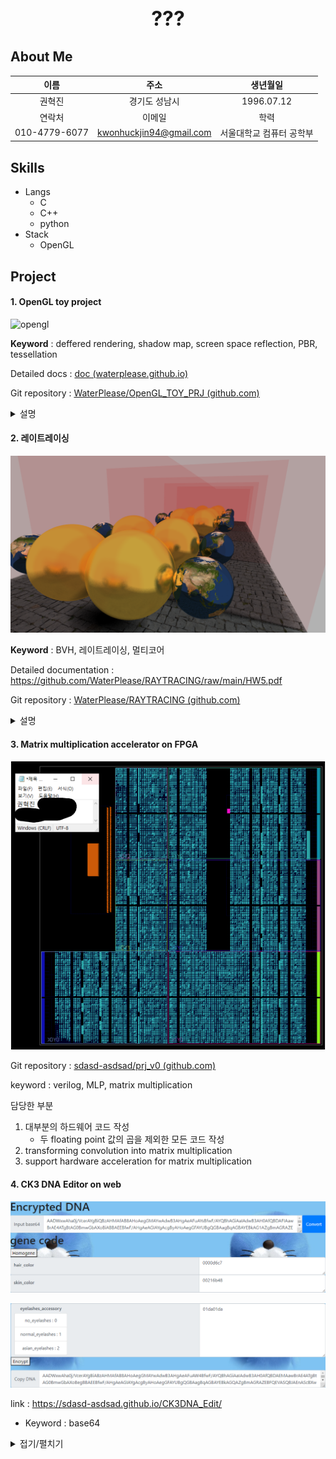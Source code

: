 <h1 style="text-align: center; font-size:xx-large">???</h1>

## About Me

|  이름  |  주소  | 생년월일 |
| :------: | :------: | :------: |
| 권혁진 | 경기도 성남시 | 1996.07.12 |
| 연락처 | 이메일 |   학력   |
| 010-4779-6077 | kwonhuckjin94@gmail.com | 서울대학교 컴퓨터 공학부 |

## Skills

- Langs
  - C
  - C++
  - python
- Stack
  - OpenGL

## Project

####     1. OpenGL toy project

![opengl](./img/OPENGL_TOY_PROJECT/opengl.webp)

**Keyword** : deffered rendering, shadow map, screen space reflection, PBR, tessellation

Detailed docs : [doc (waterplease.github.io)](https://waterplease.github.io/OpenGL_TOY_PRJ/)

Git repository : [WaterPlease/OpenGL_TOY_PRJ (github.com)](https://github.com/WaterPlease/OpenGL_TOY_PRJ)

<details>
    <summary>설명</summary>
    <p>
        그래픽스 강의를 수강한 이후 관련 분야에 흥미가 생겨 더 공부해볼 목적으로 진행한 토이 프로젝트입니다. 흥미로운 기술들을 발견하면 공부하고 그것을 해당 프로젝트에 적용 시켜왔습니다.<br/>
이후에도 지속적으로 공부하면서 다양한 기능을 추가할 예정입니다.
    </p>
    <p>
Feature <br/>
&nbsp;&nbsp;&nbsp;&nbsp;- Deffered rendering<br/>
&nbsp;&nbsp;&nbsp;&nbsp;- Screen space reflection<br/>
&nbsp;&nbsp;&nbsp;&nbsp;- Shadow mapping<br/>
&nbsp;&nbsp;&nbsp;&nbsp;- jittered PCF with 64 samples at most.<br/>
&nbsp;&nbsp;&nbsp;&nbsp;- Tone mapping, gamma correction<br/>
&nbsp;&nbsp;&nbsp;&nbsp;- Bloom effect<br/>
&nbsp;&nbsp;&nbsp;&nbsp;- PBR<br/>
&nbsp;&nbsp;&nbsp;&nbsp;- Normal mapping<br/>
&nbsp;&nbsp;&nbsp;&nbsp;- tessellation<br/>
&nbsp;&nbsp;&nbsp;&nbsp;- LOD<br/>
&nbsp;&nbsp;&nbsp;&nbsp;- view cone culling<br/>
    </p>
</details>



####     2. 레이트레이싱

<img src="./img/RAYTRACER/mirror_raytrace.png" alt="mirro" style="zoom: 75%;" />

**Keyword** : BVH, 레이트레이싱, 멀티코어

Detailed documentation : https://github.com/WaterPlease/RAYTRACING/raw/main/HW5.pdf

Git repository :  [WaterPlease/RAYTRACING (github.com)](https://github.com/WaterPlease/RAYTRACING)

<details>
    <summary>설명</summary>
<p>
그래픽스 강의 마지막 과제 결과물입니다. 한 학기 동안 배운 여러 내용과 과제 결과물을 기반으로 레이트레이서를 작성하였습니다. 때문에 한 학기 동안 그래픽스 강의를 들으며 학습한 여러 내용들을 재차 확인할 수 있었습니다. 또한 최적화를 위해 조사해보며 KD tree, Octree, bsp와 같은 공간분할 방법들을 익혀볼 수 있었습니다.
</p>
<p>
Feature<br/>
&nbsp;&nbsp;&nbsp;&nbsp;- BVH for acceleration<br/>
&nbsp;&nbsp;&nbsp;&nbsp;- backward ray tracing<br/>
&nbsp;&nbsp;&nbsp;&nbsp;&nbsp;&nbsp;&nbsp;&nbsp;- reflection<br/>
&nbsp;&nbsp;&nbsp;&nbsp;&nbsp;&nbsp;&nbsp;&nbsp;- refraction<br/>
&nbsp;&nbsp;&nbsp;&nbsp;&nbsp;&nbsp;&nbsp;&nbsp;- shadow<br/>
&nbsp;&nbsp;&nbsp;&nbsp;&nbsp;&nbsp;&nbsp;&nbsp;- distributed raytracing<br/>
&nbsp;&nbsp;&nbsp;&nbsp;&nbsp;&nbsp;&nbsp;&nbsp;&nbsp;&nbsp;&nbsp;&nbsp;- multisampling<br/>
&nbsp;&nbsp;&nbsp;&nbsp;&nbsp;&nbsp;&nbsp;&nbsp;&nbsp;&nbsp;&nbsp;&nbsp;- soft shadow<br/>
&nbsp;&nbsp;&nbsp;&nbsp;&nbsp;&nbsp;&nbsp;&nbsp;&nbsp;&nbsp;&nbsp;&nbsp;- rough mirror<br/>
&nbsp;&nbsp;&nbsp;&nbsp;- .obj file import<br/>
&nbsp;&nbsp;&nbsp;&nbsp;- scene import & viewer<br/>
&nbsp;&nbsp;&nbsp;&nbsp;&nbsp;&nbsp;&nbsp;&nbsp;- swept surface<br/>
&nbsp;&nbsp;&nbsp;&nbsp;&nbsp;&nbsp;&nbsp;&nbsp;&nbsp;&nbsp;&nbsp;&nbsp;- spline curve and bezier curve<br/>
&nbsp;&nbsp;&nbsp;&nbsp;- phong illumination<br/>
&nbsp;&nbsp;&nbsp;&nbsp;- multicore support<br/>
</p>
</details>

#### 3. Matrix multiplication accelerator on FPGA

![hdc](./img/HDC/hdc.png)

Git repository : [sdasd-asdsad/prj_v0 (github.com)](https://github.com/sdasd-asdsad/prj_v0#mlp1)

keyword : verilog, MLP, matrix multiplication

담당한 부분

1. 대부분의 하드웨어 코드 작성
   - 두 floating point 값의 곱을 제외한 모든 코드 작성
2. transforming convolution into matrix multiplication
3. support hardware acceleration for matrix multiplication

####     4. CK3 DNA Editor on web

![](./img/CK3_DNA_EDITOR/ckdna1.png)

![](./img/CK3_DNA_EDITOR/ckdna2.png)

link : https://sdasd-asdsad.github.io/CK3DNA_Edit/

- Keyword : base64

<details>
    <summary>접기/펼치기</summary>
??인 크루세이더 킹즈3의 캐릭터 외형 수정을 위한 DNA 에디터 입니다.
</details>
